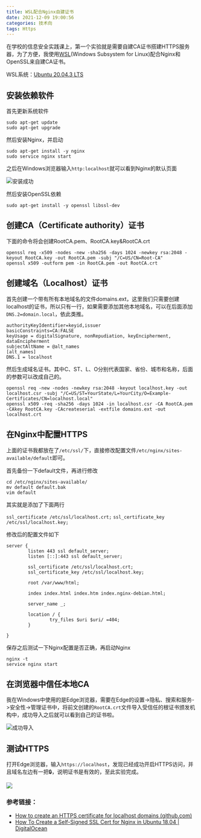 ```yaml
---
title: WSL配合Nginx自建证书
date: 2021-12-09 19:00:56
categories: 技术向
tags: Https
---
```

在学校的信息安全实践课上，第一个实验就是需要自建CA证书搭建HTTPS服务器，为了方便，我使用[WSL](https://en.wikipedia.org/wiki/Windows_Subsystem_for_Linux)(Windows Subsystem for Linux)配合Nginx和OpenSSL来自建CA证书。
<!--more-->
WSL系统：[Ubuntu 20.04.3 LTS](https://www.microsoft.com/store/productId/9NBLGGH4MSV6)

## 安装依赖软件

首先更新系统软件

```shell
sudo apt-get update
sudo apt-get upgrade
```

然后安装Nginx，并启动

```shell
sudo apt-get install -y nginx
sudo service nginx start
```

之后在Windows浏览器输入`http:localhost`就可以看到Nginx的默认页面

![安装成功](https://cdn.jsdelivr.net/gh/Johnny-Yh/ImageHosting/img/211208-1.png)

然后安装OpenSSL依赖

```shell
sudo apt-get install -y openssl libssl-dev
```

## 创建CA（Certificate authority）证书

下面的命令将会创建RootCA.pem、RootCA.key&RootCA.crt

```shell
openssl req -x509 -nodes -new -sha256 -days 1024 -newkey rsa:2048 -keyout RootCA.key -out RootCA.pem -subj "/C=US/CN=Root-CA"
openssl x509 -outform pem -in RootCA.pem -out RootCA.crt
```

## 创建域名（Localhost）证书

首先创建一个带有所有本地域名的文件domains.ext，这里我们只需要创建localhost的证书，所以只有一行，如果需要添加其他本地域名，可以在后面添加 `DNS.2=domain.local`，依此类推。

```shell
authorityKeyIdentifier=keyid,issuer
basicConstraints=CA:FALSE
keyUsage = digitalSignature, nonRepudiation, keyEncipherment, dataEncipherment
subjectAltName = @alt_names
[alt_names]
DNS.1 = localhost
```

然后生成域名证书。其中C、ST、L、O分别代表国家、省份、城市和名称，后面的参数可以改成自己的。

```shell
openssl req -new -nodes -newkey rsa:2048 -keyout localhost.key -out localhost.csr -subj "/C=US/ST=YourState/L=YourCity/O=Example-Certificates/CN=localhost.local"
openssl x509 -req -sha256 -days 1024 -in localhost.csr -CA RootCA.pem -CAkey RootCA.key -CAcreateserial -extfile domains.ext -out localhost.crt
```

## 在Nginx中配置HTTPS

上面的证书我都放在了`/etc/ssl/`下，直接修改配置文件`/etc/nginx/sites-available/default`即可。

首先备份一下default文件，再进行修改

```shell
cd /etc/nginx/sites-available/
mv default default.bak
vim default
```

其实就是添加了下面两行

`ssl_certificate /etc/ssl/localhost.crt;`
`ssl_certificate_key /etc/ssl/localhost.key;`

修改后的配置文件如下

```nginx
server {
        listen 443 ssl default_server;
        listen [::]:443 ssl default_server;

        ssl_certificate /etc/ssl/localhost.crt;
        ssl_certificate_key /etc/ssl/localhost.key;

        root /var/www/html;

        index index.html index.htm index.nginx-debian.html;

        server_name _;

        location / {
                try_files $uri $uri/ =404;
        }

}
```

保存之后测试一下Nginx配置是否正确，再启动Nginx

```shell
nginx -t
service nginx start
```

## 在浏览器中信任本地CA

我在Windows中使用的是Edge浏览器，需要在Edge的设置->隐私、搜索和服务->安全性->管理证书中，将前文创建的`RootCA.crt`文件导入受信任的根证书颁发机构中，成功导入之后就可以看到自己的证书啦。

![成功导入](https://cdn.jsdelivr.net/gh/Johnny-Yh/ImageHosting/img/211208-2.png)

## 测试HTTPS

打开Edge浏览器，输入`https://localhost`，发现已经成功开启HTTPS访问，并且域名左边有一把🔒，说明证书是有效的，至此实验完成。

![](https://cdn.jsdelivr.net/gh/Johnny-Yh/ImageHosting/img/211208-3.png)



### 参考链接：

- [How to create an HTTPS certificate for localhost domains (github.com)](https://gist.github.com/cecilemuller/9492b848eb8fe46d462abeb26656c4f8)
- [How To Create a Self-Signed SSL Cert for Nginx in Ubuntu 18.04 | DigitalOcean](https://www.digitalocean.com/community/tutorials/how-to-create-a-self-signed-ssl-certificate-for-nginx-in-ubuntu-18-04)